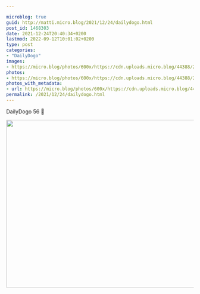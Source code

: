 ```yaml
---

microblog: true
guid: http://matti.micro.blog/2021/12/24/dailydogo.html
post_id: 1468303
date: 2021-12-24T20:40:34+0200
lastmod: 2022-09-12T10:01:02+0200
type: post
categories:
- "DailyDogo"
images:
- https://micro.blog/photos/600x/https://cdn.uploads.micro.blog/44388/2021/433fc40fdf.jpg
photos:
- https://micro.blog/photos/600x/https://cdn.uploads.micro.blog/44388/2021/433fc40fdf.jpg
photos_with_metadata:
- url: https://micro.blog/photos/600x/https://cdn.uploads.micro.blog/44388/2021/433fc40fdf.jpg
permalink: /2021/12/24/dailydogo.html
---
```

DailyDogo 56 🐶

<img src="https://micro.blog/photos/600x/https://blog.martin-haehnel.de/uploads/2021/433fc40fdf.jpg" width="600" height="450" alt="" />
